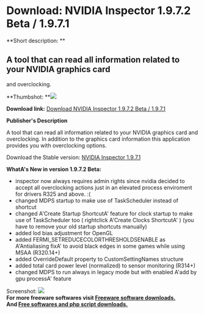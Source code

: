 # Download: NVIDIA Inspector 1.9.7.2 Beta / 1.9.7.1

**Short description: **

## A tool that can read all information related to your NVIDIA graphics card
and overclocking.

  
**Thumbshot: **![](http://www.freewarefiles.com/screenshot/nvidiainspctr_md.jpg)   
  
**Download link:** [Download NVIDIA Inspector 1.9.7.2 Beta / 1.9.7.1](http://freesoftwares.boysofts.com/NVIDIA-Inspector_program_61405.html)  
  

**Publisher's Description**  
  

A tool that can read all information related to your NVIDIA graphics card and
overclocking. In addition to the graphics card information this application
provides you with overclocking options.

Download the Stable version: [NVIDIA Inspector
1.9.7.1](http://206.217.205.73/~dlfreeht/files/nvidiaInspector.zip)

**WhatA's New in version 1.9.7.2 Beta:**

  * inspector now always requires admin rights since nvidia decided to accept all overclocking actions just in an elevated process enviroment for drivers R325 and above. :( 
  * changed MDPS startup to make use of TaskScheduler instead of shortcut 
  * changed A'Create Startup ShortcutA' feature for clock startup to make use of TaskScheduler too ( rightclick A'Create Clocks ShortcutA' ) (you have to remove your old startup shortcuts manually) 
  * added lod bias adjustment for OpenGL 
  * added FERMI_SETREDUCECOLORTHRESHOLDSENABLE as A'Antialiasing fixA' to avoid black edges in some games while using MSAA (R320.14+) 
  * added OverrideDefault property to CustomSettingNames structure 
  * added total card power level (normalized) to sensor monitoring (R314+) 
  * changed MDPS to run always in legacy mode but with enabled A'add by gpu processA' feature 

  
  
Screenshot: ![](http://www.freewarefiles.com/screenshot/nvidiainspctr.jpg)  
**For more freeware softwares visit [Freeware software downloads.](http://freesoftwares.boysofts.com/)**   
**And [Free softwares and php script downloads.](http://www.boysofts.com/)**

